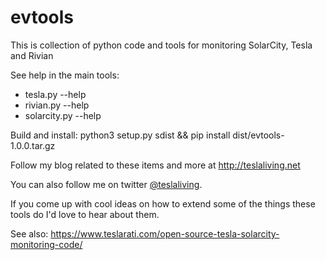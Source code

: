 # evtools
This is collection of python code and tools for monitoring SolarCity, Tesla and Rivian

See help in the main tools:
* tesla.py --help
* rivian.py --help
* solarcity.py --help
    
Build and install:
python3 setup.py sdist && pip install dist/evtools-1.0.0.tar.gz 

Follow my blog related to these items and more at http://teslaliving.net

You can also follow me on twitter [@teslaliving](http://www.twitter.com/teslaliving "@teslaliving").

If you come up with cool ideas on how to extend some of the things these tools do I'd love to hear about them.

See also:  https://www.teslarati.com/open-source-tesla-solarcity-monitoring-code/

